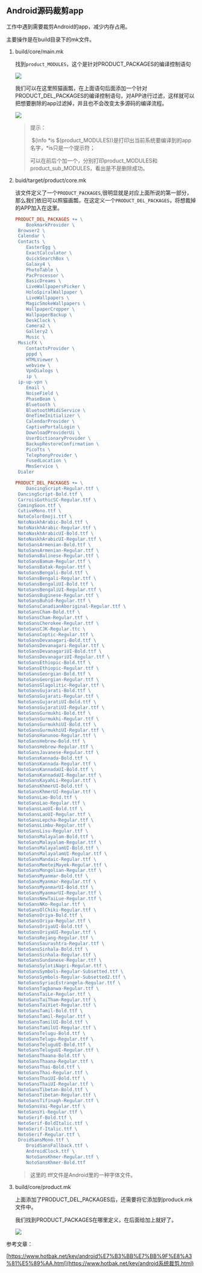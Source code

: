 ## Android源码裁剪app

工作中遇到需要裁剪Android的app，减少内存占用。

主要操作是在build目录下的mk文件。

1. build/core/main.mk

   找到`product_MODULES`，这个是针对PRODUCT_PACKAGES的编译控制语句

   ![](./img/5.png)

   我们可以在这里照猫画瓢，在上面语句后面添加一个针对PRODUCT_DEL_PACKAGES的编译控制语句，对APP进行过滤，这样就可以把想要删除的app过滤掉，并且也不会改变太多源码的编译流程。

   ![](./img/6.png)

   > 提示：
   >
   > ​	$(info *is $(product_MODULES))是打印出当前系统要编译到的app名字，\*is只是一个提示符；
   >
   > 可以在前后个加一个，分别打印product_MODULES和product_sub_MODULES，看出是不是删除成功。

2. buid/target/product/core.mk

   该文件定义了一个`PRODUCT_PACKAGES`,很明显就是对应上面所说的第一部分，那么我们依旧可以照猫画瓢，在这定义一个`PRODUCT_DEL_PACKAGES`，将想裁掉的APP加入在这里。

   ~~~mk
   PRODUCT_DEL_PACKAGES += \
       BookmarkProvider \
   	Browser2 \
   	Calendar \
   	Contacts \
       EasterEgg \
       ExactCalculator \
       QuickSearchBox \
       Galaxy4 \
       PhotoTable \
       PacProcessor \
       BasicDreams \
       LiveWallpapersPicker \
       HoloSpiralWallpaper \
       LiveWallpapers \
       MagicSmokeWallpapers \
       WallpaperCropper \
       WallpaperBackup \
       DeskClock \
       Camera2 \
       Gallery2 \
       Music \
   	MusicFX \
       ContactsProvider \
       pppd \
       HTMLViewer \
       webview \
       VpnDialogs \
       ip \
   	ip-up-vpn \
       Email \
       NoiseField \
       PhaseBeam \
       Bluetooth \
       BluetoothMidiService \
       OneTimeInitializer \
       CalendarProvider \
       CaptivePortalLogin \
       DownloadProviderUi \
       UserDictionaryProvider \
       BackupRestoreConfirmation \
       PicoTts \
       TelephonyProvider \
       FusedLocation \
       MmsService \
   	Dialer
   
   PRODUCT_DEL_PACKAGES += \
       DancingScript-Regular.ttf \
   	DancingScript-Bold.ttf \
   	CarroisGothicSC-Regular.ttf \
   	ComingSoon.ttf \
   	CutiveMono.ttf \
   	NotoColorEmoji.ttf \
   	NotoNaskhArabic-Bold.ttf \
   	NotoNaskhArabic-Regular.ttf \
   	NotoNaskhArabicUI-Bold.ttf \
   	NotoNaskhArabicUI-Regular.ttf \
   	NotoSansArmenian-Bold.ttf \
   	NotoSansArmenian-Regular.ttf \
   	NotoSansBalinese-Regular.ttf \
   	NotoSansBamum-Regular.ttf \
   	NotoSansBatak-Regular.ttf \
   	NotoSansBengali-Bold.ttf \
   	NotoSansBengali-Regular.ttf \
   	NotoSansBengaliUI-Bold.ttf \
   	NotoSansBengaliUI-Regular.ttf \
   	NotoSansBuginese-Regular.ttf \
   	NotoSansBuhid-Regular.ttf \
   	NotoSansCanadianAboriginal-Regular.ttf \
   	NotoSansCham-Bold.ttf \
   	NotoSansCham-Regular.ttf \
   	NotoSansCherokee-Regular.ttf \
   	NotoSansCJK-Regular.ttc \
   	NotoSansCoptic-Regular.ttf \
   	NotoSansDevanagari-Bold.ttf \
   	NotoSansDevanagari-Regular.ttf \
   	NotoSansDevanagariUI-Bold.ttf \
   	NotoSansDevanagariUI-Regular.ttf \
   	NotoSansEthiopic-Bold.ttf \
   	NotoSansEthiopic-Regular.ttf \
   	NotoSansGeorgian-Bold.ttf \
   	NotoSansGeorgian-Regular.ttf \
   	NotoSansGlagolitic-Regular.ttf \
   	NotoSansGujarati-Bold.ttf \
   	NotoSansGujarati-Regular.ttf \
   	NotoSansGujaratiUI-Bold.ttf \
   	NotoSansGujaratiUI-Regular.ttf \
   	NotoSansGurmukhi-Bold.ttf \
   	NotoSansGurmukhi-Regular.ttf \
   	NotoSansGurmukhiUI-Bold.ttf \
   	NotoSansGurmukhiUI-Regular.ttf \
   	NotoSansHanunoo-Regular.ttf \
   	NotoSansHebrew-Bold.ttf \
   	NotoSansHebrew-Regular.ttf \
   	NotoSansJavanese-Regular.ttf \
   	NotoSansKannada-Bold.ttf \
   	NotoSansKannada-Regular.ttf \
   	NotoSansKannadaUI-Bold.ttf \
   	NotoSansKannadaUI-Regular.ttf \
   	NotoSansKayahLi-Regular.ttf \
   	NotoSansKhmerUI-Bold.ttf \
   	NotoSansKhmerUI-Regular.ttf \
   	NotoSansLao-Bold.ttf \
   	NotoSansLao-Regular.ttf \
   	NotoSansLaoUI-Bold.ttf \
   	NotoSansLaoUI-Regular.ttf \
   	NotoSansLepcha-Regular.ttf \
   	NotoSansLimbu-Regular.ttf \
   	NotoSansLisu-Regular.ttf \
   	NotoSansMalayalam-Bold.ttf \
   	NotoSansMalayalam-Regular.ttf \
   	NotoSansMalayalamUI-Bold.ttf \
   	NotoSansMalayalamUI-Regular.ttf \
   	NotoSansMandaic-Regular.ttf \
   	NotoSansMeeteiMayek-Regular.ttf \
   	NotoSansMongolian-Regular.ttf \
   	NotoSansMyanmar-Bold.ttf \
   	NotoSansMyanmar-Regular.ttf \
   	NotoSansMyanmarUI-Bold.ttf \
   	NotoSansMyanmarUI-Regular.ttf \
   	NotoSansNewTaiLue-Regular.ttf \
   	NotoSansNKo-Regular.ttf \
   	NotoSansOlChiki-Regular.ttf \
   	NotoSansOriya-Bold.ttf \
   	NotoSansOriya-Regular.ttf \
   	NotoSansOriyaUI-Bold.ttf \
   	NotoSansOriyaUI-Regular.ttf \
   	NotoSansRejang-Regular.ttf \
   	NotoSansSaurashtra-Regular.ttf \
   	NotoSansSinhala-Bold.ttf \
   	NotoSansSinhala-Regular.ttf \
   	NotoSansSundanese-Regular.ttf \
   	NotoSansSylotiNagri-Regular.ttf \
   	NotoSansSymbols-Regular-Subsetted.ttf \
   	NotoSansSymbols-Regular-Subsetted2.ttf \
   	NotoSansSyriacEstrangela-Regular.ttf \
   	NotoSansTagbanwa-Regular.ttf \
   	NotoSansTaiLe-Regular.ttf \
   	NotoSansTaiTham-Regular.ttf \
   	NotoSansTaiViet-Regular.ttf \
   	NotoSansTamil-Bold.ttf \
   	NotoSansTamil-Regular.ttf \
   	NotoSansTamilUI-Bold.ttf \
   	NotoSansTamilUI-Regular.ttf \
   	NotoSansTelugu-Bold.ttf \
   	NotoSansTelugu-Regular.ttf \
   	NotoSansTeluguUI-Bold.ttf \
   	NotoSansTeluguUI-Regular.ttf \
   	NotoSansThaana-Bold.ttf \
   	NotoSansThaana-Regular.ttf \
   	NotoSansThai-Bold.ttf \
   	NotoSansThai-Regular.ttf \
   	NotoSansThaiUI-Bold.ttf \
   	NotoSansThaiUI-Regular.ttf \
   	NotoSansTibetan-Bold.ttf \
   	NotoSansTibetan-Regular.ttf \
   	NotoSansTifinagh-Regular.ttf \
   	NotoSansVai-Regular.ttf \
   	NotoSansYi-Regular.ttf \
   	NotoSerif-Bold.ttf \
   	NotoSerif-BoldItalic.ttf \
   	NotoSerif-Italic.ttf \
   	NotoSerif-Regular.ttf \
   	DroidSansMono.ttf \
       DroidSansFallback.ttf \
       AndroidClock.ttf \
       NotoSansKhmer-Regular.ttf \
       NotoSansKhmer-Bold.ttf 
   ~~~

   > 这里的.tff文件是Android里的一种字体文件。

   

3. build/core/product.mk

   上面添加了PRODUCT_DEL_PACKAGES后，还需要将它添加到produck.mk文件中。

   我们找到PRODUCT_PACKAGES在哪里定义，在后面给加上就好了。

   ![](./img/7.png)



参考文章：

[https://www.hotbak.net/key/android%E7%B3%BB%E7%BB%9F%E8%A3%81%E5%89%AA.html](https://www.hotbak.net/key/android系统裁剪.html)

